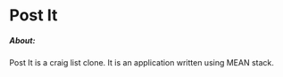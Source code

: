 <h1>Post It </h1>

<h5> About: </h5>

<p>
Post It is a craig list clone. It is an application written using MEAN stack.

</p>